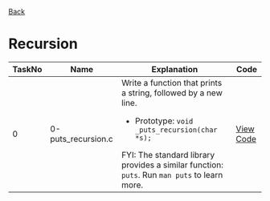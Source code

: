 <a href = "https://github.com/Gtindi/alx-low_level_programming">Back</a>
<h1> Recursion </h1>

| TaskNo | Name | Explanation | Code |
|-------|-------|---------|---------|
| 0 | 0-puts_recursion.c | Write a function that prints a string, followed by a new line.<ul><li>Prototype: `void _puts_recursion(char *s);`</li></ul>FYI: The standard library provides a similar function: `puts`. Run `man puts` to learn more. | <a href = "https://github.com/Gtindi/alx-low_level_programming/blob/main/0x08-recursion/0-puts_recursion.c"> View Code </a> |


